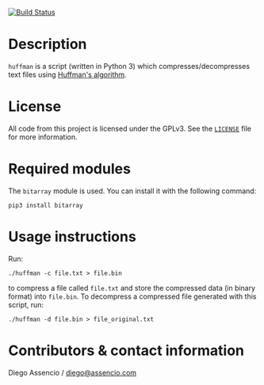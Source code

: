 [![Build Status](https://travis-ci.org/dassencio/huffman.svg?branch=master)](https://travis-ci.org/dassencio/huffman)

Description
===========

`huffman` is a script (written in Python 3) which compresses/decompresses
text files using
[Huffman's algorithm](http://diego.assencio.com/?index=36c4c02124a10282d8a0f92277a43ec4).


License
=======

All code from this project is licensed under the GPLv3. See the
[`LICENSE`](https://github.com/dassencio/huffman/tree/master/LICENSE)
file for more information.


Required modules
================

The `bitarray` module is used. You can install it with the following command:

	pip3 install bitarray


Usage instructions
==================

Run:

	./huffman -c file.txt > file.bin

to compress a file called `file.txt` and store the compressed data (in binary
format) into `file.bin`. To decompress a compressed file generated with this
script, run:

	./huffman -d file.bin > file_original.txt


Contributors & contact information
==================================

Diego Assencio / diego@assencio.com

